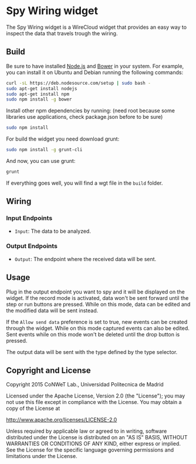 Spy Wiring widget
======================

The Spy Wiring widget is a WireCloud widget that provides an easy way to inspect the data that travels trough the wiring.

Build
-----

Be sure to have installed [Node.js](http://node.js) and [Bower](http://bower.io)
in your system. For example, you can install it on Ubuntu and Debian running the
following commands:

```bash
curl -sL https://deb.nodesource.com/setup | sudo bash -
sudo apt-get install nodejs
sudo apt-get install npm
sudo npm install -g bower
```

Install other npm dependencies by running: (need root because some libraries use applications, check package.json before to be sure)

```bash
sudo npm install
```

For build the widget you need download grunt:

```bash
sudo npm install -g grunt-cli
```

And now, you can use grunt:

```bash
grunt
```

If everything goes well, you will find a wgt file in the `build` folder.

## Wiring

### Input Endpoints

- `Input`: The data to be analyzed.

### Output Endpoints

- `Output`: The endpoint where the received data will be sent.

## Usage

Plug in the output endpoint you want to spy and it will be displayed on the widget.
If the record mode is activated, data won't be sent forward until the step or run buttons are pressed. While on this mode, data can be edited and the modified data will be sent instead.

If the `Allow send data` preference is set to true, new events can be created through the widget. While on this mode captured events can also be edited. Sent events while on this mode won't be deleted until the drop button is pressed.

The output data will be sent with the type defined by the type selector.

## Copyright and License

Copyright 2015 CoNWeT Lab., Universidad Politecnica de Madrid

Licensed under the Apache License, Version 2.0 (the "License");
you may not use this file except in compliance with the License.
You may obtain a copy of the License at

  http://www.apache.org/licenses/LICENSE-2.0

Unless required by applicable law or agreed to in writing, software
distributed under the License is distributed on an "AS IS" BASIS,
WITHOUT WARRANTIES OR CONDITIONS OF ANY KIND, either express or implied.
See the License for the specific language governing permissions and
limitations under the License.
